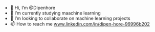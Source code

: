 - 👋 Hi, I’m @Dipenhore
- 🌱 I’m currently studying maachine learning
- 💞️ I’m looking to collaborate on machine learning projects
- 📫 How to reach me www.linkedin.com/in/dipen-hore-96996b202

<!---
Dipenhore8200/Dipenhore8200 is a ✨ special ✨ repository because its `README.md` (this file) appears on your GitHub profile.
You can click the Preview link to take a look at your changes.
--->

